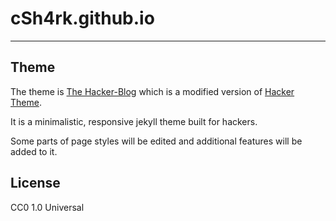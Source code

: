 # cSh4rk.github.io

* * *

## Theme

The theme is [The Hacker-Blog](https://github.com/tocttou/hacker-blog) which is a modified version of [Hacker Theme](https://github.com/pages-themes/hacker).

It is a minimalistic, responsive jekyll theme built for hackers.

Some parts of page styles will be edited and additional features will be added to it.

## License

CC0 1.0 Universal
